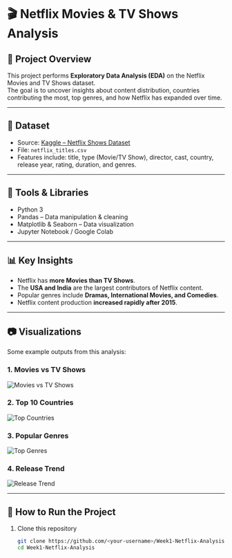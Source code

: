 # 🎬 Netflix Movies & TV Shows Analysis

## 📌 Project Overview
This project performs **Exploratory Data Analysis (EDA)** on the Netflix Movies and TV Shows dataset.  
The goal is to uncover insights about content distribution, countries contributing the most, top genres, and how Netflix has expanded over time.

---

## 📂 Dataset
- Source: [Kaggle – Netflix Shows Dataset](https://www.kaggle.com/datasets/shivamb/netflix-shows)  
- File: `netflix_titles.csv`  
- Features include: title, type (Movie/TV Show), director, cast, country, release year, rating, duration, and genres.

---

## 🔧 Tools & Libraries
- Python 3
- Pandas – Data manipulation & cleaning  
- Matplotlib & Seaborn – Data visualization  
- Jupyter Notebook / Google Colab  

---

## 📊 Key Insights
- Netflix has **more Movies than TV Shows**.  
- The **USA and India** are the largest contributors of Netflix content.  
- Popular genres include **Dramas, International Movies, and Comedies**.  
- Netflix content production **increased rapidly after 2015**.  

---

## 📷 Visualizations
Some example outputs from this analysis:

### 1. Movies vs TV Shows  
![Movies vs TV Shows](plots/movies_vs_tv.png)

### 2. Top 10 Countries  
![Top Countries](plots/top_countries.png)

### 3. Popular Genres  
![Top Genres](plots/top_genres.png)

### 4. Release Trend  
![Release Trend](plots/release_trend.png)

---

## 🚀 How to Run the Project
1. Clone this repository  
   ```bash
   git clone https://github.com/<your-username>/Week1-Netflix-Analysis.git
   cd Week1-Netflix-Analysis
